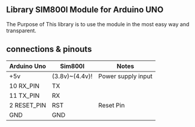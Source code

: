 ## Library SIM800l Module for Arduino UNO
The Purpose of This library is to use the module in the most easy way and transparent.

## connections & pinouts
Arduino Uno  |   Sim800l   |    Notes  
-------------|-------------|------------
+5v| (3.8v)~(4.4v)!| Power supply input
10 RX_PIN | TX |  
11 TX_PIN | RX |
2   RESET_PIN | RST| Reset Pin
GND | GND | 
